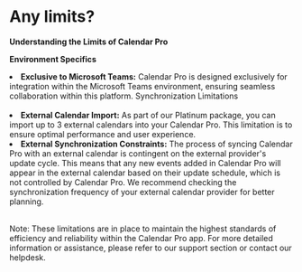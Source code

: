 # Any limits?

<p class="no-margin"><b>Understanding the Limits of Calendar Pro</b></p>

<p><b>Environment Specifics</b></p> 
<li><b>Exclusive to Microsoft Teams:</b> Calendar Pro is designed exclusively for integration within the Microsoft Teams environment, ensuring seamless collaboration within this platform.
Synchronization Limitations</li>
</br>


<li><b>External Calendar Import:</b> As part of our Platinum package, you can import up to 3 external calendars into your Calendar Pro. This limitation is to ensure optimal performance and user experience.</li>
<li><b>External Synchronization Constraints:</b> The process of syncing Calendar Pro with an external calendar is contingent on the external provider's update cycle.
This means that any new events added in Calendar Pro will appear in the external calendar based on their update schedule, which is not controlled by Calendar Pro. We recommend checking the synchronization frequency of your external calendar provider for better planning.</li>
</br>
<p>Note: These limitations are in place to maintain the highest standards of efficiency and reliability within the Calendar Pro app. For more detailed information or assistance, please refer to our support section or contact our helpdesk.</p>

<Hubspot />
<Clarity />
<GoogleAnalytics />